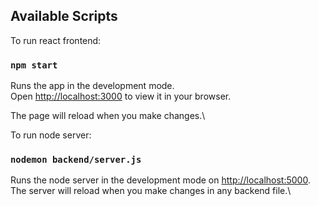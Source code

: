 
## Available Scripts

To run react frontend:

### `npm start`

Runs the app in the development mode.\
Open [http://localhost:3000](http://localhost:3000) to view it in your browser.

The page will reload when you make changes.\


To run node server:

### `nodemon backend/server.js`

Runs the node server in the development mode on [http://localhost:5000](http://localhost:5000).\
The server will reload when you make changes in any backend file.\
